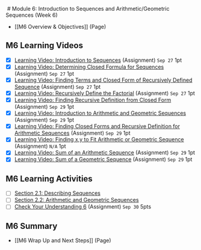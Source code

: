  # Module 6: Introduction to Sequences and Arithmetic/Geometric Sequences (Week 6)

- [[M6 Overview & Objectives]] (Page)

## M6 Learning Videos
- [x] [Learning Video: Introduction to Sequences](https://csusb.instructure.com/courses/15759/modules/items/1147659 "Learning Video: Introduction to Sequences") (Assignment) `Sep 27` 1pt
- [x] [Learning Video: Determining Closed Formula for Sequences](https://csusb.instructure.com/courses/15759/modules/items/1147658 "Learning Video: Determining Closed Formula for Sequences") (Assignment) `Sep 27` 1pt
- [x] [Learning Video: Finding Terms and Closed Form of Recursively Defined Sequence](https://csusb.instructure.com/courses/15759/modules/items/1147660 "Learning Video: Finding Terms and Closed Form of Recursively Defined Sequence") (Assignment) `Sep 27` 1pt
- [x] [Learning Video: Recursively Define the Factorial](https://csusb.instructure.com/courses/15759/modules/items/1147662 "Learning Video: Recursively Define the Factorial") (Assignment) `Sep 27` 1pt
- [x] [Learning Video: Finding Recursive Definition from Closed Form](https://csusb.instructure.com/courses/15759/modules/items/1147661 "Learning Video: Finding Recursive Definition from Closed Form") (Assignment) `Sep 29` 1pt
- [x] [Learning Video: Introduction to Arithmetic and Geometric Sequences](https://csusb.instructure.com/courses/15759/modules/items/1151897 "Learning Video: Introduction to Arithmetic and Geometric Sequences") (Assignment) `Sep 29` 1pt
- [x] [Learning Video: Finding Closed Forms and Recursive Definition for Arithmetic Sequences](https://csusb.instructure.com/courses/15759/modules/items/1151894 "Learning Video: Finding Closed Forms and Recursive Definition for Arithmetic Sequences") (Assignment) `Sep 29` 1pt
- [x] [Learning Video: Finding x,y to Fit Arithmetic or Geometric Sequence](https://csusb.instructure.com/courses/15759/modules/items/1151895 "Learning Video: Finding x,y to Fit Arithmetic or Geometric Sequence") (Assignment) `N/A` 1pt
- [x] [Learning Video: Sum of an Arithmetic Sequence](https://csusb.instructure.com/courses/15759/modules/items/1151898 "Learning Video: Sum of an Arithmetic Sequence") (Assignment) `Sep 29` 1pt
- [x] [Learning Video: Sum of a Geometric Sequence](https://csusb.instructure.com/courses/15759/modules/items/1151896 "Learning Video: Sum of a Geometric Sequence") (Assignment) `Sep 29` 1pt

## M6 Learning Activities
- [ ] [Section 2.1: Describing Sequences](https://csusb.instructure.com/courses/15759/modules/items/1147667)
- [ ] [Section 2.2: Arithmetic and Geometric Sequences](https://csusb.instructure.com/courses/15759/modules/items/1147668)
- [ ]  [Check Your Understanding 6](https://csusb.instructure.com/courses/15759/modules/items/1037470 "Check Your Understanding 6") (Assignment) `Sep 30` 5pts

## M6 Summary
- [[M6 Wrap Up and Next Steps]] (Page)
